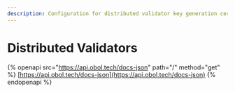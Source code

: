 ```yaml
---
description: Configuration for distributed validator key generation ceremonies.
---
```


# Distributed Validators

{% openapi src="https://api.obol.tech/docs-json" path="/" method="get" %}
[https://api.obol.tech/docs-json](https://api.obol.tech/docs-json)
{% endopenapi %}
